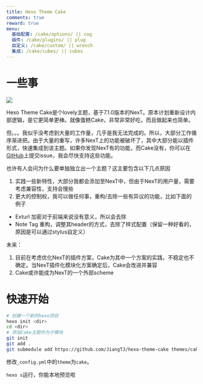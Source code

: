 ```yaml
---
title: Hexo Theme Cake
comments: true
reward: true
menu:
  基础配置: /cake/options/ || cog 
  插件: /cake/plugins/ || plug 
  自定义: /cake/custom/ || wrench 
  集成: /cake/cubes/ || cubes 
---
```


# 一些事

![](/cake/images/t1.png)

Hexo Theme Cake是个lovely主题，基于7.1.0版本的NexT。原本计划重新设计内部逻辑，是它更简单更棒。就像蛋糕Cake，非常非常好吃，而且做起来也简单。

但。。。我似乎没考虑到大量的工作量，几乎是我无法完成的。所以，大部分工作循序渐进把。由于大量的重写，许多NexT上的功能被破坏了，其中大部分能以插件形式，快速集成到该主题。如果你发现NexT有的功能，而Cake没有，你可以在[GitHub](https://github.com/JiangTJ/hexo-theme-cake)上提交issue，我会尽快支持这些功能。

也许有人会问为什么要单独独立出一个主题？这主要包含以下几点原因
1. 实践一些新特性，大部分我都会添加至NexT中，但由于NexT的用户量，需要考虑兼容性，支持会慢些
2. 更大的控制权，我可以做任何事，重构/去除一些有异议的功能，比如下面的例子
  - Exturl 加密对于前端来说没有意义，所以会去除
  - Note Tag 重构，调整其header的方式，去除了样式配置（保留一种好看的，原因是可以通过stylus自定义）

未来：
1. 目前在考虑优化NexT的插件方案，Cake为其中一个方案的实践，不稳定也不确定。当NexT插件化模块化方案确定后，Cake会改进并兼容
2. Cake或许能成为NexT的一个外部scheme

# 快速开始

```bash
# 创建一个新的hexo项目
hexo init <dir>
cd <dir>
# 添加Cake主题作为子模块
git init
git add .
git submodule add https://github.com/JiangTJ/hexo-theme-cake themes/cake
```

修改`_config.yml`中的`theme`为`cake`。

`hexo s`运行，你能本地预览啦

